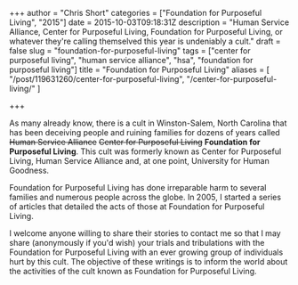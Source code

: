 +++
author = "Chris Short"
categories = ["Foundation for Purposeful Living", "2015"]
date = 2015-10-03T09:18:31Z
description = "Human Service Alliance, Center for Purposeful Living, Foundation for Purposeful Living, or whatever they're calling themselved this year is undeniably a cult."
draft = false
slug = "foundation-for-purposeful-living"
tags = ["center for purposeful living", "human service alliance", "hsa", "foundation for purposeful living"]
title = "Foundation for Purposeful Living"
aliases = [
    "/post/119631260/center-for-purposeful-living",
    "/center-for-purposeful-living/"
]

+++

As many already know, there is a cult in Winston-Salem, North Carolina that has been deceiving people and ruining families for dozens of years called ~~Human Service Alliance~~ ~~Center for Purposeful Living~~ **Foundation for Purposeful Living**. This cult was formerly known as Center for Purposeful Living, Human Service Alliance and, at one point, University for Human Goodness.

Foundation for Purposeful Living has done irreparable harm to several families and numerous people across the globe. In 2005, I started a series of articles that detailed the acts of those at Foundation for Purposeful Living.

I welcome anyone willing to share their stories to contact me so that I may share (anonymously if you'd wish) your trials and tribulations with the Foundation for Purposeful Living with an ever growing group of individuals hurt by this cult. The objective of these writings is to inform the world about the activities of the cult known as Foundation for Purposeful Living.


